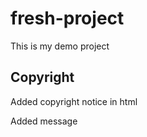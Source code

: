 # fresh-project
This is my demo project

## Copyright
Added copyright notice in html

Added message
